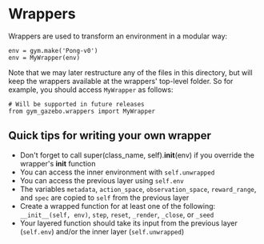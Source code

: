 # Wrappers

Wrappers are used to transform an environment in a modular way:

```
env = gym.make('Pong-v0')
env = MyWrapper(env)
```

Note that we may later restructure any of the files in this directory,
but will keep the wrappers available at the wrappers' top-level
folder. So for example, you should access `MyWrapper` as follows:

```
# Will be supported in future releases
from gym_gazebo.wrappers import MyWrapper
```

## Quick tips for writing your own wrapper

- Don't forget to call super(class_name, self).__init__(env) if you override the wrapper's __init__ function
- You can access the inner environment with `self.unwrapped`
- You can access the previous layer using `self.env`
- The variables `metadata`, `action_space`, `observation_space`, `reward_range`, and `spec` are copied to `self` from the previous layer
- Create a wrapped function for at least one of the following: `__init__(self, env)`, `step`, `reset`, `_render`, `_close`, or `_seed`
- Your layered function should take its input from the previous layer (`self.env`) and/or the inner layer (`self.unwrapped`)
